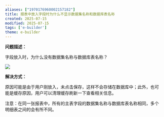 ```yaml
---
aliases: ["1970176960002157182"]
title: 报表中放入字段时为什么不显示数据集名称和数据库表名称
created: 2025-07-15
modified: 2025-07-15
tags: ['e-builder']
theme: e-builder
---
```


**问题描述：**

字段放入时，为什么没有数据集名称与数据库表名称？

![](cc60d7315946f4f68638718be402e5c2.jpg)

**解决方式：**

原因可能是由于用户刚放入，未点击保存，这样不会存储在数据库中；此外，也可能是缓存原因，用户可以清理缓存刷新一下查看相关信息。

注意：在同一张报表中，所有的主表字段的数据集名称与数据库表名称相同，多个明细表之间的会有所不同。
